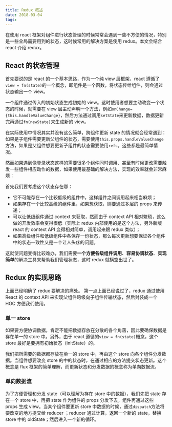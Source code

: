 ```yaml
---
title: Redux 概述
date: 2018-03-04
tags:
---
```


在使用 react 框架对组件进行状态管理的时候常常会遇到一些不方便的情况，特别是一些全局需要用到的状态，这时候常用的解决方案是使用 redux。本文会结合 react 介绍 redux。

## React 的状态管理

首先要说的是 react 的一个基本思路，作为一个纯 view 层框架，react 遵循了`view = fn(state)`的一个概念，即组件是一个函数，将状态传给组件，则会通过状态输出一个 view。

一个组件通过传入的初始状态生成初始的 view。这时使用者想要主动改变一个状态的时候，就需要在 view 层主动声明一个方法，例如`onChange={this.handleValueChange}`，然后方法通过调用`setState`来更新数据，数据更新完再通过`fn(newState)`来生成新的 view。

在实际使用中情况其实并没有这么简单，跨组件更新 state 的情况就会经常遇到：如果是子组件需要更新父组件的状态，需要使用`this.props.handleValueChange`方法，如果是父组件想要更新子组件的状态需要使用`refs`。这些都是最简单情况。

然而如果遇到像登录状态这样的需要很多个组件同时调用、甚至有时候更改需要触发一些组件相应动作的数据，如果使用最基础的解决方法，实现的效率就会非常麻烦：

首先我们要考虑这个状态存在哪：

- 它不可能存在一个比较低级的组件中，这样组件之间调用起来相当麻烦；
- 如果存在一个比较高级的组件里，如果想获取，则要通过多层的 props 来传递；
- 可以让低级组件通过 context 来获取，然而由于 context API 相对繁琐，这么做的开发效率会变得很低（实际上 redux 内部使用的是这个方法，另外新版 react 的 context API 变得相对简单，调用起来跟 redux 类似）；
- 如果高级组件和低级组件中各保存一份状态，那么每次更新想要保证各个组件中的状态一致性又是一个让人头疼的问题。

这就使问题变得比较难办，我们需要**一个方便各级组件调用**、**容易协调状态**、**实现简单**的解决工具来帮助我们管理状态，这时 redux 就横空出世了。

## Redux 的实现思路

上面已经明确了 redux 要解决的痛处。
第一点上面已经说过了，redux 通过使用 React 的 context API 来实现父组件跨级向子组件传输状态，然后封装成一个 HOC 方便我们使用。

### 单一 store

如果要方便协调数据，肯定不能把数据存放在分散的各个角落，因此要确保数据是存在单一的 store 中。另外，由于 react 遵循的`view = fn(state)`概念，这个 store 最好是要拥有初始状态（initState）的。

我们把所需要的数据都存放在单一的 store 中，再由这个 store 向各个组件分发数据。当组件想要改变 store 的中的状态时，在通过相应的方法提交状态更新。这个概念是 flux 框架的简单理解，而更新状态和分发数据的概念称为单向数据流。

### 单向数据流

为了方便管理和分发 state（可以理解为存在 store 中的数据），我们先把 state 存在一个 store 中，再把 state 作为组件的 props 分发下去，组件再通过这些 props 生成 view。当某个组件要更新 store 中数据的时候，通过`dispatch`方法将要改变的地方提交给 reducer ；reducer 通过计算，返回一个新的 state，替换 store 中的 oldState；然后进入一个新的循环。
